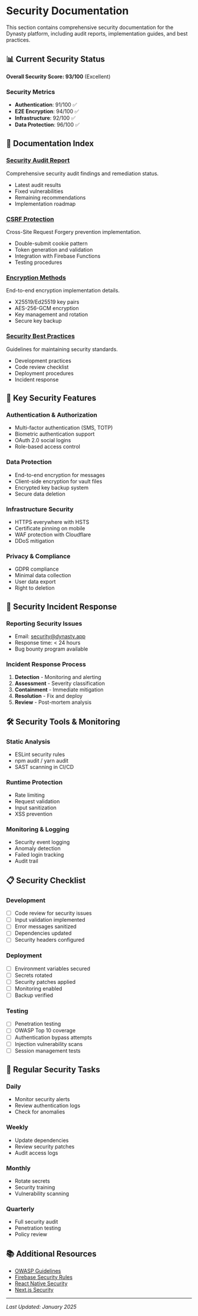# Security Documentation

This section contains comprehensive security documentation for the Dynasty platform, including audit reports, implementation guides, and best practices.

## 📊 Current Security Status

**Overall Security Score: 93/100** (Excellent)

### Security Metrics
- **Authentication**: 91/100 ✅
- **E2E Encryption**: 94/100 ✅  
- **Infrastructure**: 92/100 ✅
- **Data Protection**: 96/100 ✅

## 📁 Documentation Index

### [Security Audit Report](./audit-report.md)
Comprehensive security audit findings and remediation status.
- Latest audit results
- Fixed vulnerabilities
- Remaining recommendations
- Implementation roadmap

### [CSRF Protection](./csrf-protection.md)
Cross-Site Request Forgery prevention implementation.
- Double-submit cookie pattern
- Token generation and validation
- Integration with Firebase Functions
- Testing procedures

### [Encryption Methods](./encryption.md)
End-to-end encryption implementation details.
- X25519/Ed25519 key pairs
- AES-256-GCM encryption
- Key management and rotation
- Secure key backup

### [Security Best Practices](./best-practices.md)
Guidelines for maintaining security standards.
- Development practices
- Code review checklist
- Deployment procedures
- Incident response

## 🔐 Key Security Features

### Authentication & Authorization
- Multi-factor authentication (SMS, TOTP)
- Biometric authentication support
- OAuth 2.0 social logins
- Role-based access control

### Data Protection
- End-to-end encryption for messages
- Client-side encryption for vault files
- Encrypted key backup system
- Secure data deletion

### Infrastructure Security
- HTTPS everywhere with HSTS
- Certificate pinning on mobile
- WAF protection with Cloudflare
- DDoS mitigation

### Privacy & Compliance
- GDPR compliance
- Minimal data collection
- User data export
- Right to deletion

## 🚨 Security Incident Response

### Reporting Security Issues
- Email: security@dynasty.app
- Response time: < 24 hours
- Bug bounty program available

### Incident Response Process
1. **Detection** - Monitoring and alerting
2. **Assessment** - Severity classification
3. **Containment** - Immediate mitigation
4. **Resolution** - Fix and deploy
5. **Review** - Post-mortem analysis

## 🛠️ Security Tools & Monitoring

### Static Analysis
- ESLint security rules
- npm audit / yarn audit
- SAST scanning in CI/CD

### Runtime Protection
- Rate limiting
- Request validation
- Input sanitization
- XSS prevention

### Monitoring & Logging
- Security event logging
- Anomaly detection
- Failed login tracking
- Audit trail

## 📋 Security Checklist

### Development
- [ ] Code review for security issues
- [ ] Input validation implemented
- [ ] Error messages sanitized
- [ ] Dependencies updated
- [ ] Security headers configured

### Deployment
- [ ] Environment variables secured
- [ ] Secrets rotated
- [ ] Security patches applied
- [ ] Monitoring enabled
- [ ] Backup verified

### Testing
- [ ] Penetration testing
- [ ] OWASP Top 10 coverage
- [ ] Authentication bypass attempts
- [ ] Injection vulnerability scans
- [ ] Session management tests

## 🔄 Regular Security Tasks

### Daily
- Monitor security alerts
- Review authentication logs
- Check for anomalies

### Weekly
- Update dependencies
- Review security patches
- Audit access logs

### Monthly
- Rotate secrets
- Security training
- Vulnerability scanning

### Quarterly
- Full security audit
- Penetration testing
- Policy review

## 📚 Additional Resources

- [OWASP Guidelines](https://owasp.org)
- [Firebase Security Rules](https://firebase.google.com/docs/rules)
- [React Native Security](https://reactnative.dev/docs/security)
- [Next.js Security](https://nextjs.org/docs/advanced-features/security-headers)

---

*Last Updated: January 2025*